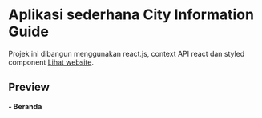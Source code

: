 # Aplikasi sederhana City Information Guide

Projek ini dibangun menggunakan react.js, context API react dan styled component [Lihat website](https://city-react-2onbm9gci-zaenury5868.vercel.app/).

## Preview

<b>- Beranda<b>


